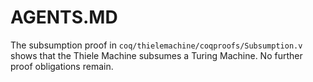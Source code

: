 # AGENTS.MD

The subsumption proof in `coq/thielemachine/coqproofs/Subsumption.v` shows that the Thiele Machine subsumes a Turing Machine. No further proof obligations remain.
